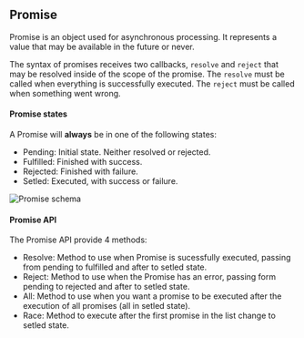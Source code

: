 ## Promise

Promise is an object used for asynchronous processing. It represents a value that may be available in the future or never.

The syntax of promises receives two callbacks, ```resolve``` and ```reject``` that may be resolved inside of the scope of the promise. The ```resolve``` must be called when everything is successfully executed. The ```reject``` must be called when something went wrong.

#### Promise states

A Promise will **always** be in one of the following states:

- Pending: Initial state. Neither resolved or rejected.
- Fulfilled: Finished with success.
- Rejected: Finished with failure.
- Setled: Executed, with success or failure.

![Promise schema](https://github.com/HDeiro/javascript/blob/v2/012%20-%20Promises/assets/img/Promises.jpg?raw=true)

#### Promise API

The Promise API provide 4 methods:

- Resolve: Method to use when Promise is sucessfully executed, passing from pending to fulfilled and after to setled state.
- Reject: Method to use when the Promise has an error, passing form pending to rejected and after to setled state.
- All: Method to use when you want a promise to be executed after the execution of all promises (all in setled state).
- Race: Method to execute after the first promise in the list change to setled state.